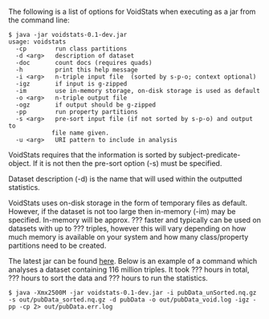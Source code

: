 The following is a list of options for VoidStats when executing as a jar from the command line:

```
$ java -jar voidstats-0.1-dev.jar 
usage: voidstats
  -cp        run class partitions
  -d <arg>   description of dataset
  -doc       count docs (requires quads)
  -h         print this help message
  -i <arg>   n-triple input file  (sorted by s-p-o; context optional)
  -igz       if input is g-zipped
  -im        use in-memory storage, on-disk storage is used as default
  -o <arg>   n-triple output file
  -ogz       if output should be g-zipped
  -pp        run property partitions
  -s <arg>   pre-sort input file (if not sorted by s-p-o) and output to
            file name given.
  -u <arg>   URI pattern to include in analysis
```

VoidStats requires that the information is sorted by subject-predicate-object.  If it is not then the pre-sort option (-s) must be specified.

Dataset description (-d) is the name that will used within the outputted statistics.

VoidStats uses on-disk storage in the form of temporary files as default.  However, if the dataset is not too large then in-memory (-im) may be specified.  In-memory will be approx. ??? faster and typically can be used on datasets with up to ??? triples, however this will vary depending on how much memory is available on your system and how many class/property partitions need to be created.

The latest jar can be found [here](http://code.google.com/p/voidstats/downloads/list).  Below is an example of a command which analyses a dataset containing 116 million triples.  It took ??? hours in total, ??? hours to sort the data and ??? hours to run the statistics.

```
$ java -Xmx2500M -jar voidstats-0.1-dev.jar -i pubData_unSorted.nq.gz -s out/pubData_sorted.nq.gz -d pubData -o out/pubData_void.log -igz -pp -cp 2> out/pubData.err.log
```

